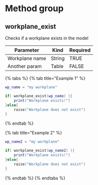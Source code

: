 
# Method group


## workplane\_exist 

Checks if a workplane exists in the model

| **Parameter** | **Kind** | **Required** |
| --- | --- | --- |
| Workplane name | String | TRUE |
| Another param | Table | FALSE |



{% tabs %}
{% tab title="Example 1" %}
```lua
wp_name = "my workplane"

if( workplane_exist(wp_name) ){
    print("Workplane exists!")
}else{
    raise("Workplane does not exist")
}
```
{% endtab %}

{% tab title="Example 2" %}
```lua
wp_name2 = "my workplane"

if( workplane_exist(wp_name2) ){
    print("Workplane exists!")
}else{
    raise("Workplane does not exist")
}
```
{% endtab %}
{% endtabs %}
